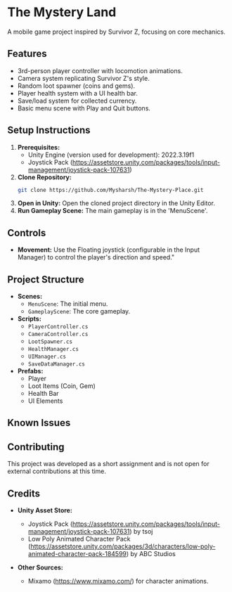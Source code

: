 # The Mystery Land

A mobile game project inspired by Survivor Z, focusing on core mechanics.

## Features

* 3rd-person player controller with locomotion animations.
* Camera system replicating Survivor Z's style.
* Random loot spawner (coins and gems).
* Player health system with a UI health bar.
* Save/load system for collected currency.
* Basic menu scene with Play and Quit buttons.

## Setup Instructions

1. **Prerequisites:**
    * Unity Engine (version used for development): 2022.3.19f1
    * Joystick Pack (https://assetstore.unity.com/packages/tools/input-management/joystick-pack-107631)
2. **Clone Repository:**
    ```bash
    git clone https://github.com/Mysharsh/The-Mystery-Place.git
    ```
3. **Open in Unity:** Open the cloned project directory in the Unity Editor.
4. **Run Gameplay Scene:** The main gameplay is in the 'MenuScene'.

## Controls

* **Movement:** Use the Floating joystick (configurable in the Input Manager) to control the player's direction and speed."


## Project Structure

* **Scenes:**
    * `MenuScene`: The initial menu.
    * `GameplayScene`: The core gameplay.
* **Scripts:**
    * `PlayerController.cs` 
    * `CameraController.cs`
    * `LootSpawner.cs`
    * `HealthManager.cs`
    * `UIManager.cs`
    * `SaveDataManager.cs`
* **Prefabs:**
   * Player
   * Loot Items (Coin, Gem)
   * Health Bar
   * UI Elements

## Known Issues



## Contributing

This project was developed as a short assignment and is not open for external contributions at this time.

## Credits 

* **Unity Asset Store:**
    * Joystick Pack (https://assetstore.unity.com/packages/tools/input-management/joystick-pack-107631) by tsoj
    * Low Poly Animated Character Pack (https://assetstore.unity.com/packages/3d/characters/low-poly-animated-character-pack-184599) by ABC Studios

* **Other Sources:**
    * Mixamo (https://www.mixamo.com/) for character animations.
